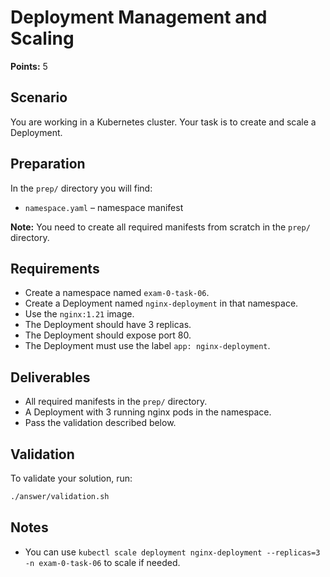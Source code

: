 # Deployment Management and Scaling

**Points:** 5

## Scenario
You are working in a Kubernetes cluster. Your task is to create and scale a Deployment.

## Preparation
In the `prep/` directory you will find:
- `namespace.yaml` – namespace manifest

**Note:** You need to create all required manifests from scratch in the `prep/` directory.

## Requirements
- Create a namespace named `exam-0-task-06`.
- Create a Deployment named `nginx-deployment` in that namespace.
- Use the `nginx:1.21` image.
- The Deployment should have 3 replicas.
- The Deployment should expose port 80.
- The Deployment must use the label `app: nginx-deployment`.

## Deliverables
- All required manifests in the `prep/` directory.
- A Deployment with 3 running nginx pods in the namespace.
- Pass the validation described below.

## Validation
To validate your solution, run:

```sh
./answer/validation.sh
```

## Notes
- You can use `kubectl scale deployment nginx-deployment --replicas=3 -n exam-0-task-06` to scale if needed.
